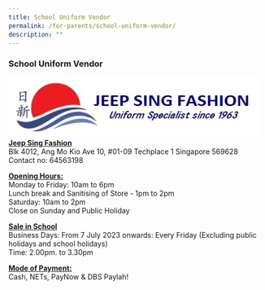```yaml
---
title: School Uniform Vendor
permalink: /for-parents/school-uniform-vendor/
description: ""
---
```

### School Uniform Vendor
![](/images/School%20Uniform/jeep%20sing%20fashion%20logo.PNG)
<u><b>Jeep Sing Fashion</b></u><br>
Blk 4012, Ang Mo Kio Ave 10, #01-09 Techplace 1 Singapore 569628<br>
Contact no: 64563198<br>

<u><b>Opening Hours:</b></u><br>
Monday to Friday: 10am to 6pm<br>
Lunch break and Sanitising of Store - 1pm to 2pm<br>
Saturday: 10am to 2pm<br>
Close on Sunday and Public Holiday<br>

<b><u>Sale in School</u></b><br>
Business Days: From 7 July 2023 onwards: Every Friday (Excluding public holidays and school holidays)<br>
Time: 2.00pm. to 3.30pm

<u><b>Mode of Payment:</b></u><br>
Cash, NETs, PayNow &amp; DBS Paylah!
